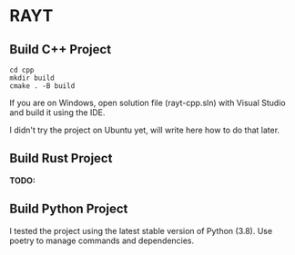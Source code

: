 # RAYT

## Build C++ Project

```
cd cpp
mkdir build
cmake . -B build
```

If you are on Windows, open solution file (rayt-cpp.sln) with Visual Studio and build it using the IDE.

I didn't try the project on Ubuntu yet, will write here how to do that later.


## Build Rust Project

**TODO:**

## Build Python Project

I tested the project using the latest stable version of Python (3.8). Use poetry to manage commands and dependencies.
